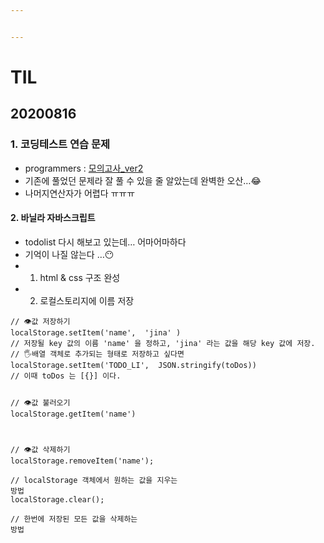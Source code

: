 ```yaml
---


---
```


<h1 id="til">TIL</h1>
<h2 id="section">20200816</h2>
<h3 id="코딩테스트-연습-문제">1. 코딩테스트 연습 문제</h3>
<ul>
<li>programmers : <a href="https://github.com/jina95/TIL/blob/master/Algorithm/LEVEL%201/%EB%AA%A8%EC%9D%98%EA%B3%A0%EC%82%AC_ver2.html">모의고사_ver2</a></li>
<li>기존에 풀었던 문제라 잘 풀 수 있을 줄 알았는데 완벽한 오산…😂</li>
<li>나머지연산자가 어렵다 ㅠㅠㅠ</li>
</ul>
<h4 id="바닐라-자바스크립트">2. 바닐라 자바스크립트</h4>
<ul>
<li>todolist 다시 해보고 있는데… 어마어마하다</li>
<li>기억이 나질 않는다 …😶</li>
<li>
<ol>
<li>html &amp; css 구조 완성</li>
</ol>
</li>
<li>
<ol start="2">
<li>로컬스토리지에 이름 저장</li>
</ol>
</li>
</ul>
<pre class=" language-javascript"><code class="prism  language-javascript"><span class="token comment">// 👁값 저장하기</span>
localStorage<span class="token punctuation">.</span><span class="token function">setItem</span><span class="token punctuation">(</span><span class="token string">'name'</span><span class="token punctuation">,</span>  <span class="token string">'jina'</span> <span class="token punctuation">)</span>
<span class="token comment">// 저장될 key 값의 이름 'name' 을 정하고, 'jina' 라는 값을 해당 key 값에 저장.</span>
<span class="token comment">// 🖐배열 객체로 추가되는 형태로 저장하고 싶다면 </span>
localStorage<span class="token punctuation">.</span><span class="token function">setItem</span><span class="token punctuation">(</span><span class="token string">'TODO_LI'</span><span class="token punctuation">,</span>  JSON<span class="token punctuation">.</span><span class="token function">stringify</span><span class="token punctuation">(</span>toDos<span class="token punctuation">)</span><span class="token punctuation">)</span>
<span class="token comment">// 이때 toDos 는 [{}] 이다.</span>

<span class="token comment">// 👁값 불러오기</span>
localStorage<span class="token punctuation">.</span><span class="token function">getItem</span><span class="token punctuation">(</span><span class="token string">'name'</span><span class="token punctuation">)</span>

<span class="token comment">//  👁값 삭제하기</span>
localStorage<span class="token punctuation">.</span><span class="token function">removeItem</span><span class="token punctuation">(</span><span class="token string">'name'</span><span class="token punctuation">)</span><span class="token punctuation">;</span>  
<span class="token comment">// localStorage 객체에서 원하는 값을 지우는 방법  </span>
localStorage<span class="token punctuation">.</span><span class="token function">clear</span><span class="token punctuation">(</span><span class="token punctuation">)</span><span class="token punctuation">;</span>  
<span class="token comment">// 한번에 저장된 모든 값을 삭제하는 방법</span>
</code></pre>


